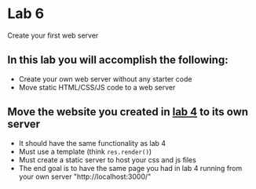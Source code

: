 # Lab 6
Create your first web server

## In this lab you will accomplish the following:
 - Create your own web server without any starter code
 - Move static HTML/CSS/JS code to a web server
 
## Move the website you created in [lab 4](https://github.com/kayashaolu/webarch-lab-4) to its own server
 - It should have the same functionality as lab 4
 - Must use a template (think ```res.render()```)
 - Must create a static server to host your css and js files
 - The end goal is to have the same page you had in lab 4 running from your own server "http://localhost:3000/"
